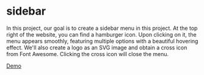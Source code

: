 # sidebar
In this project, our goal is to create a sidebar menu in this project. At the top right of the website, you can find a hamburger icon. 
Upon clicking on it, the menu appears smoothly, featuring multiple options with a beautiful hovering effect.
We'll also create a logo as an SVG image and obtain a cross icon from Font Awesome. Clicking the cross icon will close the menu.

[Demo]()
